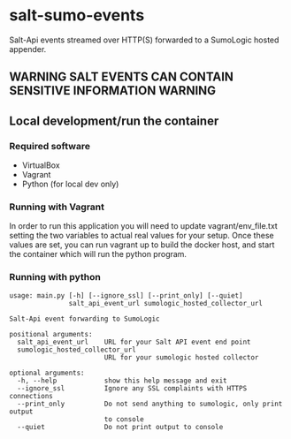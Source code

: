 # salt-sumo-events
Salt-Api events streamed over HTTP(S) forwarded to a SumoLogic hosted appender.

## WARNING  SALT EVENTS CAN CONTAIN SENSITIVE INFORMATION  WARNING

## Local development/run the container

### Required software
* VirtualBox
* Vagrant
* Python (for local dev only)

### Running with Vagrant
In order to run this application you will need to update vagrant/env_file.txt setting the two variables to actual real values for your setup. 
Once these values are set, you can run vagrant up to build the docker host, and start the container which will run the python program.

### Running with python

	usage: main.py [-h] [--ignore_ssl] [--print_only] [--quiet]
	               salt_api_event_url sumologic_hosted_collector_url
	
	Salt-Api event forwarding to SumoLogic
	
	positional arguments:
	  salt_api_event_url    URL for your Salt API event end point
	  sumologic_hosted_collector_url
	                        URL for your sumologic hosted collector
	
	optional arguments:
	  -h, --help            show this help message and exit
	  --ignore_ssl          Ignore any SSL complaints with HTTPS connections
	  --print_only          Do not send anything to sumologic, only print output
	                        to console
	  --quiet               Do not print output to console
